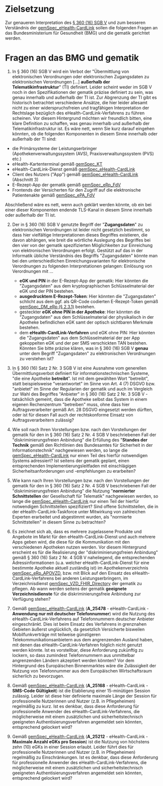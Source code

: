 # Zielsetzung

Zur genaueren Interpretation des [§ 360 (16) SGB V](https://www.gesetze-im-internet.de/sgb_5/__360.html) und zum besseren Verständnis der [gemSpec_eHealth-CardLink](https://gemspec.gematik.de/downloads/gemSpec/gemSpec_eHealth-CardLink/gemSpec_eHealth-CardLink_V1.0.0.pdf) sollen die folgenden Fragen an das Bundesministerium für Gesundheit (BMG) und die gematik gerichtet werden.

# Fragen an das BMG und gematik

1. In § 360 (16) SGB V wird ein Verbot der "Übermittlung von elektronischen Verordnungen oder elektronischen Zugangsdaten zu elektronischen Verordnungen [...] **außerhalb der Telematikinfrastruktur**" (TI) definiert. Leider scheint weder im SGB V noch in den Spezifikationen der gematik präzise definiert zu sein, was genau innerhalb und außerhalb der TI ist. Zur Abgrenzung der TI gibt es historisch betrachtet verschiedene Ansätze, die hier leider allesamt nicht zu einer widerspruchsfreien und tragfähigen Interpretation der Rechtslage bezüglich des eHealth-CardLink-Verfahrens zu führen scheinen. Vor diesem Hintergrund möchten wir freundlich bitten, eine klare Definition zu schaffen, was genau innerhalb und außerhalb der Telematikinfrastruktur ist.
Es wäre nett, wenn Sie kurz darauf eingehen könnten, ob die folgenden Komponenten in diesem Sinne innerhalb oder außerhalb der TI sind:
  * die Primärsysteme der Leistungserbringer (Apothekenverwaltungssystem (AVS), Praxisverwaltungssystem (PVS) etc.)
  * eHealth-Kartenterminal gemäß [gemSpec_KT](https://fachportal.gematik.de/fachportal-import/files/gemSpec_KT_V3.17.0.pdf)
  * eHealth-CardLink-Dienst gemäß [gemSpec_eHealth-CardLink](https://gemspec.gematik.de/downloads/gemSpec/gemSpec_eHealth-CardLink/gemSpec_eHealth-CardLink_V1.0.0.pdf)
  * Client des Nutzers ("App") gemäß [gemSpec_eHealth-CardLink](https://gemspec.gematik.de/downloads/gemSpec/gemSpec_eHealth-CardLink/gemSpec_eHealth-CardLink_V1.0.0.pdf) (Abschnitt 3)
  * E-Rezept-App der gematik gemäß [gemSpec_eRp_FdV](https://fachportal.gematik.de/fachportal-import/files/gemSpec_eRp_FdV_V2.1.0.pdf)
  * Frontends der Versicherten für den Zugriff auf die elektronische Patientenakte gemäß [gemSpec_ePA_FdV](https://fachportal.gematik.de/fachportal-import/files/gemSpec_ePA_FdV_V2.1.0_Aend.pdf)

Abschließend wäre es nett, wenn auch geklärt werden könnte, ob ein bei einer dieser Komponenten endende TLS-Kanal in diesem Sinne innerhalb oder außerhalb der TI ist.  
    
2. Der in § 360 (16) SGB V genutzte Begriff der "**Zugangsdaten**" zu elektronischen Verordnungen ist leider nicht gesetzlich bestimmt, so dass hier vielfältige Interpretationen dieses Begriffes existieren, die davon abhängen, wie breit die wörtliche Auslegung des Begriffes bei den vier von der gematik spezifizierten Möglichkeiten zur Einreichung von elektronischen Verordnungen erfolgt. 
Gestützt auf das in der Informatik übliche Verständnis des Begriffs "Zugangsdaten" könnte man bei den unterschiedlichen Einreichungsvarianten für elektronische Verordnungen zu folgenden Interpretationen gelangen:
Einlösung von Verordnungen mit ...
   * **eGK und PIN** in der E-Rezept-App der gematik: Hier könnten die "Zugangsdaten" aus 
 dem kryptographischen Schlüsselmaterial der eGK und der PIN bestehen.
   * **ausgedrucktem E-Rezept-Token**: Hier könnten die "Zugangsdaten" schlicht aus dem ggf. als QR-Code codierten E-Rezept-Token gemäß [gemSpec_DM_eRp (§ 2.3.1)](https://fachportal.gematik.de/fachportal-import/files/gemSpec_DM_eRp_V1.9.0.pdf) bestehen.
   *  gesteckter **eGK ohne PIN in der Apotheke**: Hier könnten die "Zugangsdaten" aus dem Schlüsselmaterial der physikalisch in der Apotheke befindlichen eGK samt der optisch sichtbaren Merkmale bestehen.
   *  dem **eHealth-CardLink-Verfahren** und eGK ohne PIN: Hier könnten die "Zugangsdaten" aus dem Schlüsselmaterial der per App gekoppelten eGK und der per SMS verschickten TAN bestehen.
Könnten Sie bitte präzise klären, was in § 360 (16) SGB V **genau** unter dem Begriff "Zugangsdaten" zu elektronischen Verordnungen zu verstehen ist?

3. In § 360 (16) Satz 2 Nr. 3 SGB V ist eine Ausnahme vom generellen Übermittlungsverbot definiert für informationstechnischen Systeme, "die eine Apotheke **betreibt**". Ist mit dem gewählten Wort "betreibt", statt beispielsweise "verantwortet" im Sinne von Art. 4 (7) DSGVO bzw. "anbietet" im Sinne der Regularien der gematik und auch im Vergleich zur Wahl des Begriffes "Anbieter" in § 360 (16) Satz 2 Nr. 3 SGB V - tatsächlich gemeint, dass die Apotheke selbst das System in einem eigenen Rechenzentrum "betreiben" muss, ohne dass hier Auftragsverarbeiter gemäß Art. 28 DSGVO eingesetzt werden dürften, oder ist für diesen Fall auch der rechtskonforme Einsatz von Auftragsverarbeitern zulässig?

4. Wie soll nach Ihren Vorstellungen bzw. nach den Vorstellungen der gematik für den in § 360 (16) Satz 2 Nr. 4 SGB V beschriebenen Fall der "diskriminierungsfreien Anbindung" die Erfüllung des "**Standes der Technik** gemäß den Richtlinien des Bundesamtes für Sicherheit in der Informationstechnik" nachgewiesen werden, so lange die [gemSpec_eHealth-CardLink](https://gemspec.gematik.de/downloads/gemSpec/gemSpec_eHealth-CardLink/gemSpec_eHealth-CardLink_V1.0.0.pdf) nur einen Teil des hierfür notwendigen Systems adressiert? Ist seitens der gematik geplant, einen entsprechenden Implementierungsleitfaden mit einschlägigen Sicherheitsanforderungen und -empfehlungen zu erarbeiten?

5.  Wie kann nach Ihren Vorstellungen bzw. nach den Vorstellungen der gematik für den in § 360 (16) Satz 2 Nr. 4 SGB V beschriebenen Fall der "diskriminierungsfreien Anbindung" die Nutzung "**normierter Schnittstellen** der Gesellschaft für Telematik" nachgewiesen werden, so lange die [gemSpec_eHealth-CardLink](https://gemspec.gematik.de/downloads/gemSpec/gemSpec_eHealth-CardLink/gemSpec_eHealth-CardLink_V1.0.0.pdf) nur einen Teil der hierfür notwendigen Schnittstellen spezifiziert? Sind offene Schnittstellen, die in der eHealth-CardLink-Taskforce unter Mitwirkung von zahlreichen Experten erarbeitet und abgestimmt wurden, als "normierte Schnittstellen" in diesem Sinne zu betrachten?

6. Es zeichnet sich ab, dass es mehrere zugelassene Produkte und Angebote im Markt für den eHealth-CardLink-Dienst und auch mehrere Apps geben wird, die diese für die Kommunikation mit den verschiedenen Apotheken nutzen werden. Vor diesem Hintergrund erscheint es für die Realisierung der "diskriminierungsfreien Anbindung" gemäß § 360 (16) Satz 2 Nr. 4 SGB V naheliegend, die entsprechenden Adressinformationen (u.a. welcher eHealth-CardLink-Dienst für eine bestimmte Apotheke aktuell zuständig ist) im Apothekenverzeichnis [gemSpec_eRp_APOVZD](https://fachportal.gematik.de/fachportal-import/files/gemSpec_eRp_APOVZD_V1.3.0.pdf), bzw. mit Blick auf den Einsatz des eHealth-CardLink-Verfahrens bei anderen Leistungserbringern, im Verzeichnisdienst [gemSpec_VZD_FHIR_Directory](https://fachportal.gematik.de/fachportal-import/files/gemSpec_VZD_FHIR_Directory_V1.5.0.pdf) der gematik zu pflegen. Ab wann werden seitens der gematik **geeignete Verzeichnisdienste** für die diskriminierungsfreie Anbindung zur Verfügung stehen?

7. Gemäß [gemSpec_eHealth-CardLink](https://gemspec.gematik.de/downloads/gemSpec/gemSpec_eHealth-CardLink/gemSpec_eHealth-CardLink_V1.0.0.pdf) (**A_25478** - eHealth-CardLink - **Anwendung nur mit deutscher Telefonnummer**) wird die Nutzung des eHealth-CardLink-Verfahrens auf Telefonnummern deutscher Anbieter eingeschränkt. Dies ist beim Einsatz des Verfahrens in grenznahen Gebieten äußerst unglücklich, da gesetzlich Versicherte bisweilen Mobilfunkverträge mit teilweise günstigeren Telekommunikationsanbietern aus dem angrenzenden Ausland haben, mit denen das eHealth-CardLink-Verfahren folglich nicht genutzt werden könnte. Ist es vorstellbar, diese Anforderung zukünftig zu lockern, so dass zumindest Telefonnummern aus unmittelbar angrenzenden Ländern akzeptiert werden könnten? Vor dem Hintergrund des Europäischen Binnenmarktes wäre die Zulässigkeit der Nutzung von Telefonnummer aus dem Europäischen Wirtschaftsraum sicherlich zu bevorzugen.

8.  Gemäß [gemSpec_eHealth-CardLink](https://gemspec.gematik.de/downloads/gemSpec/gemSpec_eHealth-CardLink/gemSpec_eHealth-CardLink_V1.0.0.pdf) (**A_25168** - eHealth-CardLink - **SMS-Code Gültigkeit**) ist die Etablierung einer 15-minütigen Session zulässig. Leider ist diese hier definierte maximale Länge der Session für professionelle Nutzerinnen und Nutzer (z.B. in Pflegeheimen) regelmäßig zu kurz. Ist es denkbar, dass diese Anforderung für professionelle Anwender des eHealth-CardLink-Verfahrens, die möglicherweise mit einem zusätzlichen und sicherheitstechnisch geeigneten Authentisierungsverfahren angemeldet sein könnten, entsprechend gelockert wird?

9.  Gemäß [gemSpec_eHealth-CardLink](https://gemspec.gematik.de/downloads/gemSpec/gemSpec_eHealth-CardLink/gemSpec_eHealth-CardLink_V1.0.0.pdf) (**A_25212** - eHealth-CardLink - **Maximale Anzahl eGKs pro Session**) ist die Nutzung von höchstens zehn (10) eGKs in einer Session erlaubt. Leider führt dies für professionelle Nutzerinnen und Nutzer (z.B. in Pflegeheimen) regelmäßig zu Einschränkungen. Ist es denkbar, dass diese Anforderung für professionelle Anwender des eHealth-CardLink-Verfahrens, die möglicherweise mit einem zusätzlichen und sicherheitstechnisch geeigneten Authentisierungsverfahren angemeldet sein könnten, entsprechend gelockert wird?


